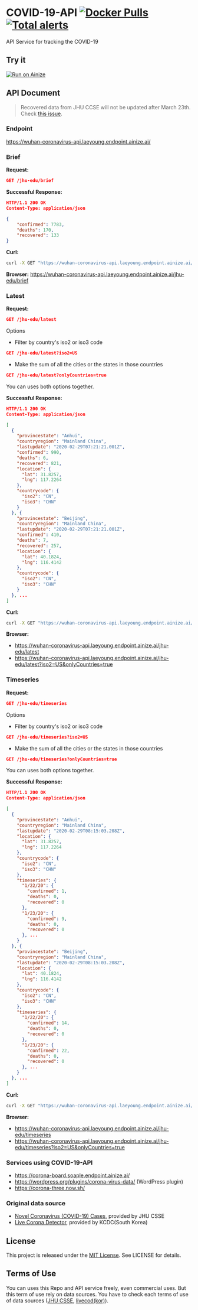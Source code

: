 # COVID-19-API [![Docker Pulls](https://img.shields.io/docker/pulls/laeyoung/wuhan-coronavirus-api?style=plastic)](https://hub.docker.com/r/laeyoung/wuhan-coronavirus-api/) [![Total alerts](https://img.shields.io/lgtm/alerts/g/Laeyoung/COVID-19-API.svg?logo=lgtm&logoWidth=18)](https://lgtm.com/projects/g/Laeyoung/COVID-19-API/alerts/)


API Service for tracking the COVID-19

## Try it
[![Run on Ainize](https://ainize.ai/static/images/run_on_ainize_button.svg)](https://ainize.web.app/redirect?git_repo=github.com/Laeyoung/Wuhan-Coronavirus-API)

## API Document

>Recovered data from JHU CCSE will not be updated after March 23th. Check [this issue](https://github.com/Laeyoung/COVID-19-API/issues/16).

### Endpoint
https://wuhan-coronavirus-api.laeyoung.endpoint.ainize.ai/

### Brief

**Request:**
```json
GET /jhu-edu/brief
```
**Successful Response:**
```json
HTTP/1.1 200 OK
Content-Type: application/json

{
	"confirmed": 7783,
	"deaths": 170,
	"recovered": 133
}
```

**Curl:**
```sh
curl -X GET "https://wuhan-coronavirus-api.laeyoung.endpoint.ainize.ai/jhu-edu/brief" -H "accept: application/json"
```

**Browser:**
https://wuhan-coronavirus-api.laeyoung.endpoint.ainize.ai/jhu-edu/brief

### Latest

**Request:**
```json
GET /jhu-edu/latest
```

Options
- Filter by country's iso2 or iso3 code
```json
GET /jhu-edu/latest?iso2=US
```
- Make the sum of all the cities or the states in those countries
```json
GET /jhu-edu/latest?onlyCountries=true
```
You can uses both options together.

**Successful Response:**
```json
HTTP/1.1 200 OK
Content-Type: application/json

[
  {
    "provincestate": "Anhui",
    "countryregion": "Mainland China",
    "lastupdate": "2020-02-29T07:21:21.001Z",
    "confirmed": 990,
    "deaths": 6,
    "recovered": 821,
    "location": {
      "lat": 31.8257,
      "lng": 117.2264
    },
    "countrycode": {
      "iso2": "CN",
      "iso3": "CHN"
    }
  }, {
    "provincestate": "Beijing",
    "countryregion": "Mainland China",
    "lastupdate": "2020-02-29T07:21:21.001Z",
    "confirmed": 410,
    "deaths": 7,
    "recovered": 257,
    "location": {
      "lat": 40.1824,
      "lng": 116.4142
    },
    "countrycode": {
      "iso2": "CN",
      "iso3": "CHN"
    }
  }, ...
]
```

**Curl:**
```sh
curl -X GET "https://wuhan-coronavirus-api.laeyoung.endpoint.ainize.ai/jhu-edu/latest" -H "accept: application/json"
```

**Browser:**
- https://wuhan-coronavirus-api.laeyoung.endpoint.ainize.ai/jhu-edu/latest
- https://wuhan-coronavirus-api.laeyoung.endpoint.ainize.ai/jhu-edu/latest?iso2=US&onlyCountries=true


### Timeseries

**Request:**
```json
GET /jhu-edu/timeseries
```

Options
- Filter by country's iso2 or iso3 code
```json
GET /jhu-edu/timeseries?iso2=US
```
- Make the sum of all the cities or the states in those countries
```json
GET /jhu-edu/timeseries?onlyCountries=true
```
You can uses both options together.

**Successful Response:**
```json
HTTP/1.1 200 OK
Content-Type: application/json

[
  {
    "provincestate": "Anhui",
    "countryregion": "Mainland China",
    "lastupdate": "2020-02-29T08:15:03.208Z",
    "location": {
      "lat": 31.8257,
      "lng": 117.2264
    },
    "countrycode": {
      "iso2": "CN",
      "iso3": "CHN"
    },
    "timeseries": {
      "1/22/20": {
        "confirmed": 1,
        "deaths": 0,
        "recovered": 0
      },
      "1/23/20": {
        "confirmed": 9,
        "deaths": 0,
        "recovered": 0
      }, ...
    }
  }, {
    "provincestate": "Beijing",
    "countryregion": "Mainland China",
    "lastupdate": "2020-02-29T08:15:03.208Z",
    "location": {
      "lat": 40.1824,
      "lng": 116.4142
    },
    "countrycode": {
      "iso2": "CN",
      "iso3": "CHN"
    },    
    "timeseries": {
      "1/22/20": {
        "confirmed": 14,
        "deaths": 0,
        "recovered": 0
      },
      "1/23/20": {
        "confirmed": 22,
        "deaths": 0,
        "recovered": 0
      }, ...
    }
  }, ...
]
```

**Curl:**
```sh
curl -X GET "https://wuhan-coronavirus-api.laeyoung.endpoint.ainize.ai/jhu-edu/timeseries" -H "accept: application/json"
```

**Browser:**
- https://wuhan-coronavirus-api.laeyoung.endpoint.ainize.ai/jhu-edu/timeseries
- https://wuhan-coronavirus-api.laeyoung.endpoint.ainize.ai/jhu-edu/timeseries?iso2=US&onlyCountries=true

### Services using COVID-19-API
- https://corona-board.soaple.endpoint.ainize.ai/
- https://wordpress.org/plugins/corona-virus-data/ (WordPress plugin)
- https://corona-three.now.sh/

### Original data source
- [Novel Coronavirus (COVID-19) Cases](https://github.com/CSSEGISandData/COVID-19), provided by JHU CSSE
- [Live Corona Detector](https://github.com/LiveCoronaDetector/livecod), provided by KCDC(South Korea)

## License
This project is released under the [MIT License](http://opensource.org/licenses/MIT). See LICENSE for details.

## Terms of Use
You can uses this Repo and API service freely, even commercial uses. But this term of use rely on data sources. You have to check each terms of use of data sources ([JHU CSSE](https://github.com/CSSEGISandData/COVID-19/blob/master/README.md), [livecod(kor)](https://github.com/LiveCoronaDetector/livecod/blob/master/README.md)).
